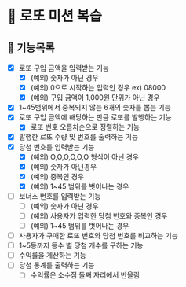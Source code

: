 # 💸 로또 미션 복습

## 🐾 기능목록

- [x] 로또 구입 금액을 입력받는 기능
  - [x] (예외) 숫자가 아닌 경우
  - [x] (예외) 0으로 시작하는 입력인 경우 ex) 08000
  - [x] (예외) 구입 금액이 1,000원 단위가 아닌 경우
- [x] 1~45범위에서 중복되지 않는 6개의 숫자를 뽑는 기능
- [x] 로또 구입 금액에 해당하는 만큼 로또를 발행하는 기능
  - [x] 로또 번호 오름차순으로 정렬하는 기능
- [x] 발행한 로또 수량 및 번호를 출력하는 기능
- [x] 당첨 번호를 입력받는 기능
  - [x] (예외) O,O,O,O,O,O 형식이 아닌 경우
  - [x] (예외) 숫자가 아닌경우
  - [x] (예외) 중복인 경우
  - [x] (예외) 1~45 범위를 벗어나는 경우
- [ ] 보너스 번호를 입력받는 기능
  - [ ] (예외) 숫자가 아닌 경우
  - [ ] (예외) 사용자가 입력한 당첨 번호와 중복인 경우
  - [ ] (예외) 1~45 범위를 벗어나는 경우
- [ ] 사용자가 구매한 로또 번호와 당첨 번호를 비교하는 기능
- [ ] 1~5등까지 등수 별 당첨 개수를 구하는 기능
- [ ] 수익률을 계산하는 기능
- [ ] 당첨 통계를 출력하는 기능
  - [ ] 수익률은 소수점 둘째 자리에서 반올림
